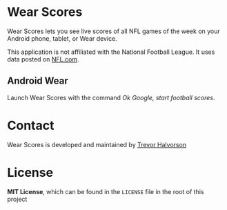 # Wear Scores

Wear Scores lets you see live scores of all NFL games of the week on your Android phone, tablet, or Wear device.

This application is not affiliated with the National Football League. It uses data posted on [NFL.com](http://www.nfl.com/liveupdate/scorestrip/ss.json).

## Android Wear

Launch Wear Scores with the command *Ok Google, start football scores*.

# Contact

Wear Scores is developed and maintained by [Trevor Halvorson](https://twitter.com/TrevHalvorson)

# License

**MIT License**, which can be found in the `LICENSE` file in the root of this project
